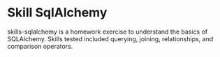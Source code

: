 # Skill SqlAlchemy
skills-sqlalchemy is a homework exercise to understand the basics of SQLAlchemy. Skills tested included querying, joining, relationships, and comparison operators.

